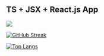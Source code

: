 ## TS + JSX + React.js App

![](https://komarev.com/ghpvc/?username=E5war5IT)

[![GitHub Streak](https://github-readme-streak-stats.herokuapp.com/?user=E5war5IT)](https://git.io/streak-stats)

[![Top Langs](https://github-readme-stats.vercel.app/api/top-langs/?username=E5war5IT&layout=compact)](https://github.com/anuraghazra/github-readme-stats)
